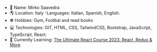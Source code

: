- 👋 Name: Mirko Saavedra
- 🌎 Location: Italy
  -Languages: Italian, Spanish, English.
- ⚽ Hobbies: Gym, Footbal and read books
- 💻 Technologies: GIT, HTML, CSS, TailwindCSS, Bootstrap, JavaScript, TypeScript, React.
- 🧠 Currently Learning: [The Ultimate React Course 2023: React, Redux & More](https://www.udemy.com/course/the-ultimate-react-course/)
  

<!---
MirkoStDev/MirkoStDev is a ✨ special ✨ repository because its `README.md` (this file) appears on your GitHub profile.
You can click the Preview link to take a look at your changes.
--->
